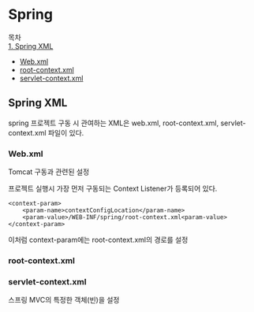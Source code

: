 # Spring

목차  
[1. Spring XML](#Spring-XML) 
 - [Web.xml](#webxml)
 - [root-context.xml](#root-contextxml)
 - [servlet-context.xml](#servlet-contextxml)

## Spring XML

spring 프로젝트 구동 시 관여하는 XML은 web.xml, root-context.xml, servlet-context.xml 파일이 있다.

### Web.xml

Tomcat 구동과 관련된 설정

프로젝트 실행시 가장 먼저 구동되는 Context Listener가 등록되어 있다.

```
<context-param>
    <param-name>contextConfigLocation</param-name>
    <param-value>/WEB-INF/spring/root-context.xml<param-value>
</context-param>
```

이처럼 context-param에는 root-context.xml의 경로를 설정

### root-context.xml

### servlet-context.xml

스프링 MVC의 특정한 객체(빈)을 설정